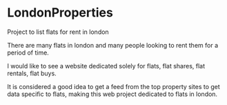 LondonProperties
================

Project to list flats for rent in london


There are many flats in london and many people looking to rent them for a period of time.

I would like to see a website dedicated solely for flats, flat shares, flat rentals, flat buys.

It is considered a good idea to get a feed from the top property sites to get data specific to flats, making this web project dedicated
 to flats in london.
 
 
